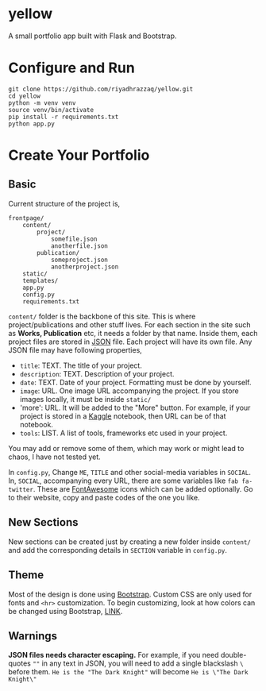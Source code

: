 # yellow
A small portfolio app built with Flask and Bootstrap.

# Configure and Run
```
git clone https://github.com/riyadhrazzaq/yellow.git
cd yellow
python -m venv venv
source venv/bin/activate
pip install -r requirements.txt
python app.py
```

# Create Your Portfolio
## Basic
Current structure of the project is,
```
frontpage/
	content/
		project/
			somefile.json
			anotherfile.json
		publication/
			someproject.json
			anotherproject.json
	static/
	templates/
	app.py
	config.py
	requirements.txt
```

`content/` folder is the backbone of this site. This is where project/publications and other stuff lives. For each section in the site such as **Works, Publication** etc, it needs a folder by that name. Inside them, each project files are stored in [JSON](http://www.json.org/example.html) file. Each project will have its own file. Any JSON file may have following properties, 
* `title`: TEXT. The title of your project.
* `description`: TEXT. Description of your project.
* `date`: TEXT. Date of your project. Formatting must be done by yourself.
* `image`: URL. One image URL accompanying the project. If you store images locally, it must be inside `static/`
* 'more': URL. It will be added to the "More" button. For example, if your project is stored in a [Kaggle](www.kaggle.com) notebook, then URL can be of that notebook.
* `tools`: LIST. A list of tools, frameworks etc used in your project. 

You may add or remove some of them, which may work or might lead to chaos, I have not tested yet.

In `config.py`, Change `ME`, `TITLE` and other social-media variables in `SOCIAL`. In, `SOCIAL`, accompanying every URL, there are some variables like `fab fa-twitter`. These are [FontAwesome](https://fontawesome.com/) icons which can be added optionally. Go to their website, copy and paste codes of the one you like.

## New Sections
New sections can be created just by creating a new folder inside `content/` and add the corresponding details in `SECTION` variable in `config.py`.

## Theme
Most of the design is done using [Bootstrap](https://getbootstrap.com/docs/4.5/getting-started/introduction/). Custom CSS are only used for fonts and `<hr>` customization. To begin customizing, look at how colors can be changed using Bootstrap, [LINK](https://getbootstrap.com/docs/4.5/utilities/colors/).

## Warnings
**JSON files needs character escaping.** For example, if you need double-quotes `""` in any text in JSON, you will need to add a single blackslash `\` before them. `He is the "The Dark Knight"` will become `He is \"The Dark Knight\"`